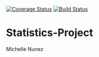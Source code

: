 [![Coverage Status](https://coveralls.io/repos/github/mpn6/Statistics-Project/badge.svg?branch=master)](https://coveralls.io/github/mpn6/Statistics-Project?branch=master)
[![Build Status](https://travis-ci.com/mpn6/Statistics-Project.svg?branch=master)](https://travis-ci.com/mpn6/Statistics-Project)

# Statistics-Project

Michelle Nunez
